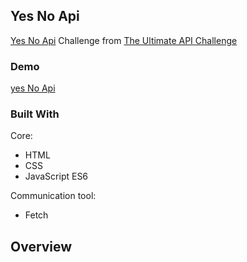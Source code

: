 ## Yes No Api  

 [Yes No Api](https://yesno.wtf/#api) Challenge  from [The Ultimate API Challenge](https://theultimateapichallenge.com/yes-no-api)
 
### Demo
[yes No Api](#overview)

 ### Built With

 Core:
- HTML
- CSS
- JavaScript ES6

Communication tool:
- Fetch  

## Overview 
 
 